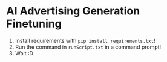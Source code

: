 # AI Advertising Generation Finetuning

1. Install requirements with `pip install requirements.txt`!
2. Run the command in `runScript.txt` in a command prompt!
3. Wait :D